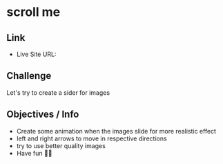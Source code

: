 # scroll me

## Link

- Live Site URL: []()

## Challenge

Let's try to create a sider for images

## Objectives / Info

- Create some animation when the images slide for more realistic effect
- left and right arrows to move in respective directions
- try to use better quality images
- Have fun 🐱‍🚀
